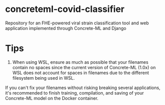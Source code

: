 # concreteml-covid-classifier
Repository for an FHE-powered viral strain classification tool and web application implemented through Concrete-ML and Django

# Tips
1. When using WSL, ensure as much as possible that your filenames contain no spaces since the current version of Concrete-ML (1.0x) on WSL does not account for spaces in filenames due to the different filesystem being used in WSL.

If you can't fix your filenames without risking breaking several applications, it's recommended to finish training, compilation, and saving of your Concrete-ML model on the Docker container.